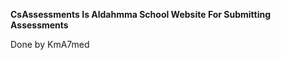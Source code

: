 <strong>CsAssessments Is  Aldahmma School Website For Submitting Assessments</strong>


Done by KmA7med
